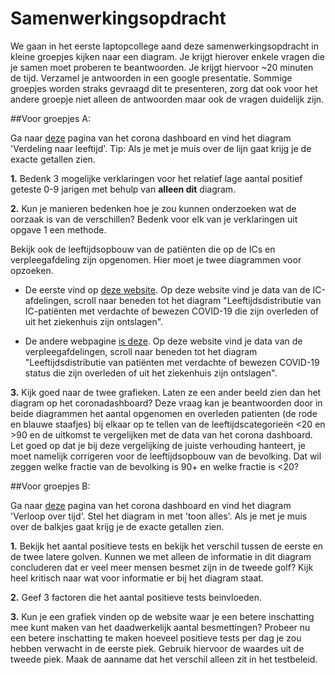 
# Samenwerkingsopdracht

We gaan in het eerste laptopcollege aand deze samenwerkingsopdracht in kleine groepjes kijken naar een diagram. Je krijgt hierover enkele vragen die je samen moet proberen te beantwoorden. Je krijgt hiervoor ~20 minuten de tijd. Verzamel je antwoorden in een google presentatie. 
Sommige groepjes worden straks gevraagd dit te presenteren, zorg dat ook voor het andere groepje niet alleen de antwoorden maar ook de vragen duidelijk zijn.


##Voor groepjes A:

Ga naar [deze](https://coronadashboard.rijksoverheid.nl/landelijk/positief-geteste-mensen) pagina van het corona dashboard en vind het diagram 'Verdeling naar leeftijd'.
Tip: Als je met je muis over de lijn gaat krijg je de exacte getallen zien. 

**1.** Bedenk 3 mogelijke verklaringen voor het relatief lage aantal positief geteste 0-9 jarigen met behulp van **alleen dit** diagram.

**2.** Kun je manieren bedenken hoe je zou kunnen onderzoeken wat de oorzaak is van de verschillen? Bedenk voor elk van je verklaringen uit opgave 1 een methode.

Bekijk ook de leeftijdsopbouw van de patiënten die op de ICs en verpleegafdeling zijn opgenomen. Hier moet je twee diagrammen voor opzoeken. 

- De eerste vind op [deze website](https://www.stichting-nice.nl/covid-19-op-de-ic.jsp). Op deze website vind je data van de IC-afdelingen, scroll naar beneden tot het diagram "Leeftijdsdistributie
van IC-patiënten met verdachte of bewezen COVID-19 die zijn overleden of uit het ziekenhuis zijn ontslagen".

- De andere webpagine [is deze](https://www.stichting-nice.nl/covid-19-op-de-zkh.jsp). 
Op deze website vind je data van de verpleegafdelingen, scroll naar beneden tot het diagram "Leeftijdsdistributie van patiënten met verdachte of bewezen COVID-19 status die zijn overleden of uit het ziekenhuis zijn ontslagen".

**3.** Kijk goed naar de twee grafieken. Laten ze een ander beeld zien dan het diagram op het coronadashboard? Deze vraag kan je beantwoorden door in beide diagrammen het aantal opgenomen en overleden patienten (de rode en blauwe staafjes) bij elkaar op te tellen van de leeftijdscategorieën <20 en >90 en de uitkomst te vergelijken met de data van het corona dashboard. Let goed op dat je bij deze vergelijking de juiste verhouding hanteert, je moet namelijk corrigeren voor de leeftijdsopbouw van de bevolking. Dat wil zeggen welke fractie van de bevolking is 90+ en welke fractie is <20?


##Voor groepjes B:

Ga naar [deze](https://coronadashboard.rijksoverheid.nl/landelijk/positief-geteste-mensen) pagina van het corona dashboard en vind het diagram 'Verloop over tijd'. Stel het diagram in met 'toon alles'.
Als je met je muis over de balkjes gaat krijg je de exacte getallen zien. 

**1.** Bekijk het aantal positieve tests en bekijk het verschil tussen de eerste en de twee latere golven. Kunnen we met alleen de informatie in dit diagram concluderen dat er veel meer mensen besmet zijn in de tweede golf? Kijk heel kritisch naar wat voor informatie er bij het diagram staat.

**2.** Geef 3 factoren die het aantal positieve tests beinvloeden.

**3.** Kun je een grafiek vinden op de website waar je een betere inschatting mee kunt maken van het daadwerkelijk aantal besmettingen? Probeer nu een betere inschatting te maken hoeveel positieve tests per dag je zou hebben verwacht in de eerste piek. Gebruik hiervoor de waardes uit de tweede piek. Maak de aanname dat het verschil alleen zit in het testbeleid. 
